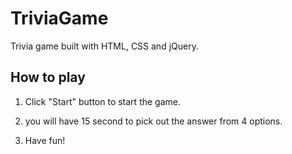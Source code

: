 # TriviaGame

Trivia game built with HTML, CSS and jQuery.

## How to play

1. Click "Start" button to start the game.

2. you will have 15 second to pick out the answer from 4 options.

3. Have fun!